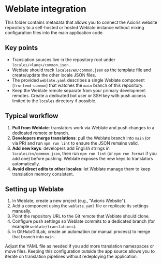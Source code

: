# Weblate integration

This folder contains metadata that allows you to connect the Axioris website repository to a self-hosted or hosted Weblate instance without mixing configuration files into the main application code.

## Key points

- Translation sources live in the repository root under `locales/<lang>/common.json`.
- Weblate should track `locales/en/common.json` as the template file and create/update the other locale JSON files.
- The provided `weblate.yaml` describes a single Weblate component (`frontend-common`) that watches the `main` branch of this repository.
- Keep the Weblate remote separate from your primary development remotes. Create a dedicated bot user or SSH key with push access limited to the `locales` directory if possible.

## Typical workflow

1. **Pull from Weblate**: translators work via Weblate and push changes to a dedicated remote or branch.
2. **Developers merge translations**: pull the Weblate branch into `main` (or via PR) and run `npm run lint` to ensure the JSON remains valid.
3. **Add new keys**: developers add English strings in `locales/en/common.json`, then run `npm run lint` (or `npm run format` if you add one) before pushing. Weblate exposes the new keys to translators automatically.
4. **Avoid direct edits to other locales**: let Weblate manage them to keep translation memory consistent.

## Setting up Weblate

1. In Weblate, create a new project (e.g., "Axioris Website").
2. Add a component using the `weblate.yaml` file or replicate its settings manually.
3. Point the repository URL to the Git remote that Weblate should clone.
4. Configure push settings so Weblate commits to a dedicated branch (for example `weblate/translations`).
5. In GitHub/GitLab, create an automation (or manual process) to merge that branch into `main`.

Adjust the YAML file as needed if you add more translation namespaces or move files. Keeping this configuration outside the app source allows you to iterate on translation pipelines without redeploying the application.
